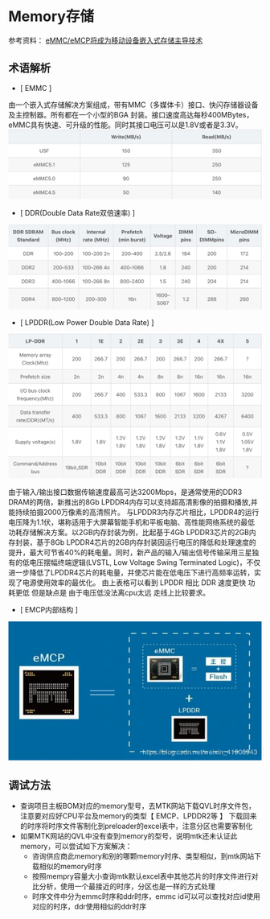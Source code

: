 # Memory存储

参考资料：
[eMMC/eMCP将成为移动设备嵌入式存储主导技术](http://blog.fang.com/39645797/16299159/articledetail.htm)

## 术语解析

- [ EMMC ]

由一个嵌入式存储解决方案组成，带有MMC（多媒体卡）接口、快闪存储器设备及主控制器。所有都在一个小型的BGA 封装。接口速度高达每秒400MBytes，eMMC具有快速、可升级的性能。同时其接口电压可以是1.8V或者是3.3V。
![img_emmc](img/1F30CC48-68E1-4827-A140-2F490F81130B.png)

- [ DDR(Double Data Rate双倍速率) ]

![img_ddr](img/E67633D9-91C0-4D60-A0F7-D3561DF40716.png)

- [ LPDDR(Low Power Double Data Rate) ]

![img_lpddr](img/ECCCCFEF-DED1-44D4-93CF-0B409646DEF7.png)

由于输入/输出接口数据传输速度最高可达3200Mbps，是通常使用的DDR3 DRAM的两倍，新推出的8Gb LPDDR4内存可以支持超高清影像的拍摄和播放,并能持续拍摄2000万像素的高清照片。
与LPDDR3内存芯片相比，LPDDR4的运行电压降为1.1伏，堪称适用于大屏幕智能手机和平板电脑、高性能网络系统的最低功耗存储解决方案。以2GB内存封装为例，比起基于4Gb LPDDR3芯片的2GB内存封装，基于8Gb LPDDR4芯片的2GB内存封装因运行电压的降低和处理速度的提升，最大可节省40%的耗电量。同时，新产品的输入/输出信号传输采用三星独有的低电压摆幅终端逻辑(LVSTL, Low Voltage Swing Terminated Logic)，不仅进一步降低了LPDDR4芯片的耗电量，并使芯片能在低电压下进行高频率运转，实现了电源使用效率的最优化。
由上表格可以看到 LPDDR 相比 DDR 速度更快 功耗更低 但是缺点是 由于电压低没法离cpu太远 走线上比较要求。

- [ EMCP内部结构 ]

![img_emcp](img/20200427113408952.png)

## 调试方法

- 查询项目主板BOM对应的memory型号，去MTK网站下载QVL时序文件包，注意要对应好CPU平台及memory的类型【 EMCP、LPDDR2等 】
下载回来的时序将时序文件客制化到preloader的excel表中，注意分区也需要客制化
- 如果MTK网站的QVL中没有查到memory的型号，说明mtk还未认证此memory，可以尝试如下方案解决：
  - 咨询供应商此memory和别的哪颗memory时序、类型相似，到mtk网站下载相似的memory时序
  - 按照mempry容量大小查询mtk默认excel表中其他芯片的时序文件进行对比分析，使用一个最接近的时序，分区也是一样的方式处理
  - 时序文件中分为emmc时序和ddr时序，emmc id可以可以查找对应id使用对应的时序，ddr使用相似的ddr时序

